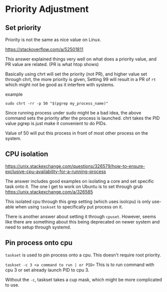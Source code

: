 # Priority Adjustment

## Set priority

Priority is not the same as nice value on Linux. 

https://stackoverflow.com/a/52501811

This answer explained things very well on what does a priority value, and PR value are related. (PR is what htop shows)

Basically using chrt will set the priority (not PR), and higher value set through chrt, the more priority is given, Setting 99 will result in a PR of `rt` which might not be good as it interfere with systems. 

example 

```
sudo chrt -rr -p 50 "$(pgrep my_process_name)"
```

Since running process under sudo might be a bad idea, the above command sets the priority after the process is launched. chrt takes the PID value pgrep is just make it convenient to do PIDs. 

Value of 50 will put this process in front of most other process on the system.


## CPU isolation 

https://unix.stackexchange.com/questions/326579/how-to-ensure-exclusive-cpu-availability-for-a-running-process

The answer includes good examples on isolating a core and set specific task onto it. The one I get to work on Ubuntu is to set through grub https://unix.stackexchange.com/a/326585

This isolated cpu through this grep setting (which uses isolcpu) is only use-able when using `taskset` to specifically put process on it.

There is another answer about setting it through `cpuset`. However, seems like there are something about this being deprecated on newer system and need to setup through systemd. 

## Pin process onto cpu

`taskset` is used to pin process onto a cpu. This doesn't require root priority.

`taskset -c 3 <a command to run | or PID>` This is to run command with cpu 3 or set already launch PID to cpu 3. 

Without the `-c`, taskset takes a cup mask, which might be more complicated to use.  
